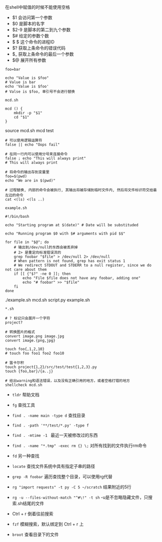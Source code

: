 在shell中赋值的时候不能使用空格

- $1 会访问第一个参数
- $0 是脚本的名字
- $2-9 是脚本的第二到九个参数
- $# 给定的参数个数
- $ $ 这个命令的进程ID
- $? 获取上条命令的错误代码
- $_ 获取上条命令的最后一个参数
- $@ 展开所有参数


```shell
foo=bar

echo "Value is $foo"
# Value is bar
echo 'Value is $foo'
# Valse is $foo, 单引号不会进行替换
```

```shell
mcd.sh

mcd () {
	mkdir -p "$1"
	cd "$1"
}
```
source mcd.sh
mcd test

```shell
# 可以使用逻辑运算符
false || echo "Oops fail"

# 在同一行内可以使用分号来连接命令
false ; echo "This will always print"
# This will always print
```

```shell
# 将命令的输出存到变量里
foo=$(pwd)
echo "We are in $(pwd)"

# 过程替换, 内部的命令会被执行, 其输出将被存储到临时文件内, 然后将文件标识符交给最左边的命令
cat <(ls) <(ls ..)
```


```shell
example.sh

#!/bin/bash

echo "Starting program at $(date)" # Date will be substituded

echo "Running program $0 with $# arguments with pid $$"

for file in "$@"; do
	# 输出到/dev/null的东西会被丢弃掉
	# 2> 是重定向标准错误流的
	grep foobar "$file" > /dev/null 2> /dev/null
	# When pattern is not found, grep has exit status 1
	# We redirect STDOUT and STDERR to a null register, since we do not care about them
	if [[ {"$?" -ne 0 ]]; then
		echo "File $file does not have any foobar, adding one"
		echo "# foobar" >> "$file"
	fi
done
```
./example.sh mcd.sh script.py example.sh

```shell
*.sh

# ? 标记只会展开一个字符
project?

# 转换图片的格式
convert image.png image.jpg
convert image.{png,jpg}

touch foo{,1,2,10}
# touch foo foo1 foo2 foo10

# 笛卡尔积
touch project{1,2}/src/test/test{1,2,3}.py
touch {foo,bar}/{a..j}

# 给出warning和语法错误，以及没有正确引用的地方，或者空格打错的地方
shellcheck mcd.sh
```

- `tldr` 帮助文档
- `fg` 查找工具
- `find . -name main -type d` 查找目录
- `find . -path '**/test/*.py' -type f`
- `find . -mtime -1 ` 最近一天被修改过的东西
- `find . -name "*.tmp" -exec rm {} \;` 对所有找到的文件执行rm命令
- `fd` 另一种查找
- `locate` 查找文件系统中具有指定子串的路径
- `grep -R foobar` 遍历查找整个目录，可以使用rg代替
- `rg "import requests" -t py -C 5 ~/scratch` 结果附近的5行
- `rg -u --files-without-match "^#\!" -t sh` -u是不忽略隐藏文件，只搜索.sh结尾的文件

- Ctrl + r 倒着往前搜索
- `fzf` 模糊搜索，默认绑定到 Ctrl + r 上
- `broot` 查看目录下的文件
